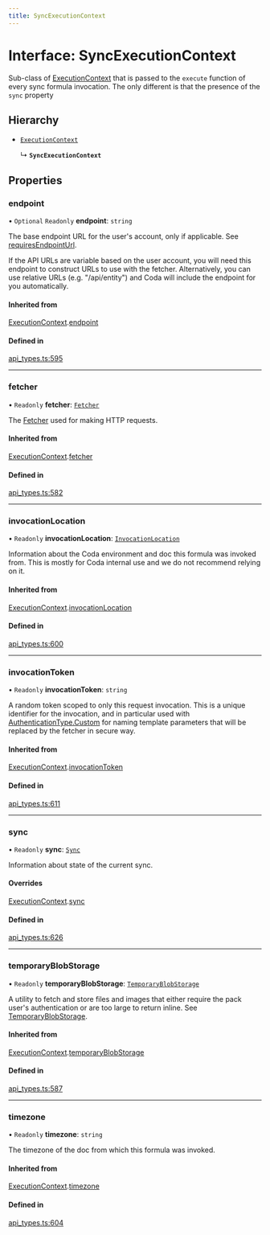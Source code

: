 ```yaml
---
title: SyncExecutionContext
---
```

# Interface: SyncExecutionContext

Sub-class of [ExecutionContext](ExecutionContext.md) that is passed to the `execute` function of every
sync formula invocation. The only different is that the presence of the `sync` property

## Hierarchy

- [`ExecutionContext`](ExecutionContext.md)

  ↳ **`SyncExecutionContext`**

## Properties

### endpoint

• `Optional` `Readonly` **endpoint**: `string`

The base endpoint URL for the user's account, only if applicable. See [requiresEndpointUrl](AWSAccessKeyAuthentication.md#requiresendpointurl).

If the API URLs are variable based on the user account, you will need this endpoint
to construct URLs to use with the fetcher. Alternatively, you can use relative URLs
(e.g. "/api/entity") and Coda will include the endpoint for you automatically.

#### Inherited from

[ExecutionContext](ExecutionContext.md).[endpoint](ExecutionContext.md#endpoint)

#### Defined in

[api_types.ts:595](https://github.com/coda/packs-sdk/blob/main/api_types.ts#L595)

___

### fetcher

• `Readonly` **fetcher**: [`Fetcher`](Fetcher.md)

The [Fetcher](Fetcher.md) used for making HTTP requests.

#### Inherited from

[ExecutionContext](ExecutionContext.md).[fetcher](ExecutionContext.md#fetcher)

#### Defined in

[api_types.ts:582](https://github.com/coda/packs-sdk/blob/main/api_types.ts#L582)

___

### invocationLocation

• `Readonly` **invocationLocation**: [`InvocationLocation`](InvocationLocation.md)

Information about the Coda environment and doc this formula was invoked from.
This is mostly for Coda internal use and we do not recommend relying on it.

#### Inherited from

[ExecutionContext](ExecutionContext.md).[invocationLocation](ExecutionContext.md#invocationlocation)

#### Defined in

[api_types.ts:600](https://github.com/coda/packs-sdk/blob/main/api_types.ts#L600)

___

### invocationToken

• `Readonly` **invocationToken**: `string`

A random token scoped to only this request invocation.
This is a unique identifier for the invocation, and in particular used with
[AuthenticationType.Custom](../enums/AuthenticationType.md#custom) for naming template parameters that will be
replaced by the fetcher in secure way.

#### Inherited from

[ExecutionContext](ExecutionContext.md).[invocationToken](ExecutionContext.md#invocationtoken)

#### Defined in

[api_types.ts:611](https://github.com/coda/packs-sdk/blob/main/api_types.ts#L611)

___

### sync

• `Readonly` **sync**: [`Sync`](Sync.md)

Information about state of the current sync.

#### Overrides

[ExecutionContext](ExecutionContext.md).[sync](ExecutionContext.md#sync)

#### Defined in

[api_types.ts:626](https://github.com/coda/packs-sdk/blob/main/api_types.ts#L626)

___

### temporaryBlobStorage

• `Readonly` **temporaryBlobStorage**: [`TemporaryBlobStorage`](TemporaryBlobStorage.md)

A utility to fetch and store files and images that either require the pack user's authentication
or are too large to return inline. See [TemporaryBlobStorage](TemporaryBlobStorage.md).

#### Inherited from

[ExecutionContext](ExecutionContext.md).[temporaryBlobStorage](ExecutionContext.md#temporaryblobstorage)

#### Defined in

[api_types.ts:587](https://github.com/coda/packs-sdk/blob/main/api_types.ts#L587)

___

### timezone

• `Readonly` **timezone**: `string`

The timezone of the doc from which this formula was invoked.

#### Inherited from

[ExecutionContext](ExecutionContext.md).[timezone](ExecutionContext.md#timezone)

#### Defined in

[api_types.ts:604](https://github.com/coda/packs-sdk/blob/main/api_types.ts#L604)
